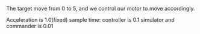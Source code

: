 The target move from 0 to 5, and we control our motor to move accordingly.


Acceleration is 1.0(fixed)
sample time:
controller is 0.1
simulator and commander is 0.01


